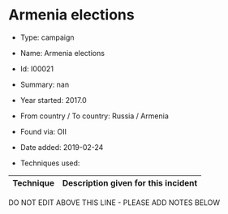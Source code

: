 # Armenia elections

* Type: campaign

* Name: Armenia elections

* Id: I00021

* Summary: nan

* Year started: 2017.0

* From country / To country: Russia / Armenia

* Found via: OII

* Date added: 2019-02-24

* Techniques used: 

| Technique | Description given for this incident |
| --------- | ------------------------- |


DO NOT EDIT ABOVE THIS LINE - PLEASE ADD NOTES BELOW